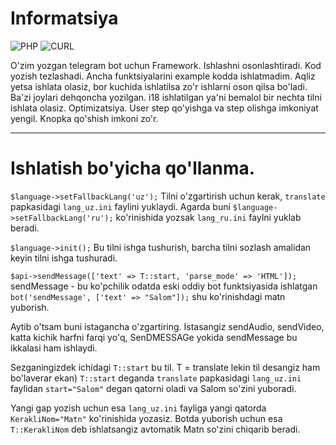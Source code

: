# Informatsiya

![PHP](https://img.shields.io/badge/php-%3E%3D7.0-8892bf.svg)
![CURL](https://img.shields.io/badge/cURL-required-green.svg)

O'zim yozgan telegram bot uchun Framework. Ishlashni osonlashtiradi. Kod yozish tezlashadi. Ancha funktsiyalarini example kodda ishlatmadim. Aqliz yetsa ishlata olasiz, bor kuchida ishlatilsa zo'r ishlarni oson qilsa bo'ladi. Ba'zi joylari dehqoncha yozilgan.  i18 ishlatilgan ya'ni bemalol bir nechta tilni ishlata olasiz. Optimizatsiya. User step qo'yishga va step olishga imkoniyat yengil. Knopka qo'shish imkoni zo'r.

--------

# Ishlatish bo'yicha qo'llanma.

```$language->setFallbackLang('uz');```
Tilni o'zgartirish uchun kerak, ```translate``` papkasidagi ```lang_uz.ini``` faylini yuklaydi.
Agarda buni ```$language->setFallbackLang('ru');``` ko'rinishida yozsak ```lang_ru.ini``` faylni yuklab beradi.

```$language->init();``` Bu tilni ishga tushurish, barcha tilni sozlash amalidan keyin tilni ishga tushuradi.

```$api->sendMessage(['text' => T::start, 'parse_mode' => 'HTML']);```
sendMessage - bu ko'pchilik odatda eski oddiy bot funktsiyasida ishlatgan ```bot('sendMessage', ['text' => "Salom"]);``` shu ko'rinishdagi matn yuborish.

Aytib o'tsam buni istagancha o'zgartiring. Istasangiz sendAudio, sendVideo, katta kichik harfni farqi yo'q, SenDMESSAGe yokida sendMessage bu ikkalasi ham ishlaydi.


Sezganingizdek ichidagi ```T::start``` bu til. T = translate lekin til desangiz ham bo'laverar ekan)
```T::start``` deganda ```translate``` papkasidagi ```lang_uz.ini``` faylidan ```start="Salom"``` degan qatorni oladi va Salom so'zini yuboradi.


Yangi gap yozish uchun esa ```lang_uz.ini``` fayliga yangi qatorda ```KerakliNom="Matn"``` ko'rinishida yozasiz. Botda yuborish uchun esa ```T::KerakliNom``` deb ishlatsangiz avtomatik Matn so'zini chiqarib beradi.
